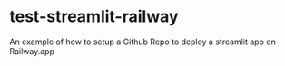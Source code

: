 # test-streamlit-railway
An example of how to setup a Github Repo to deploy a streamlit app on Railway.app
